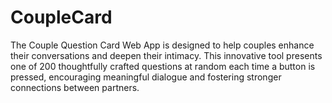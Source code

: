 # CoupleCard
The Couple Question Card Web App is designed to help couples enhance their conversations and deepen their intimacy. This innovative tool presents one of 200 thoughtfully crafted questions at random each time a button is pressed, encouraging meaningful dialogue and fostering stronger connections between partners.
